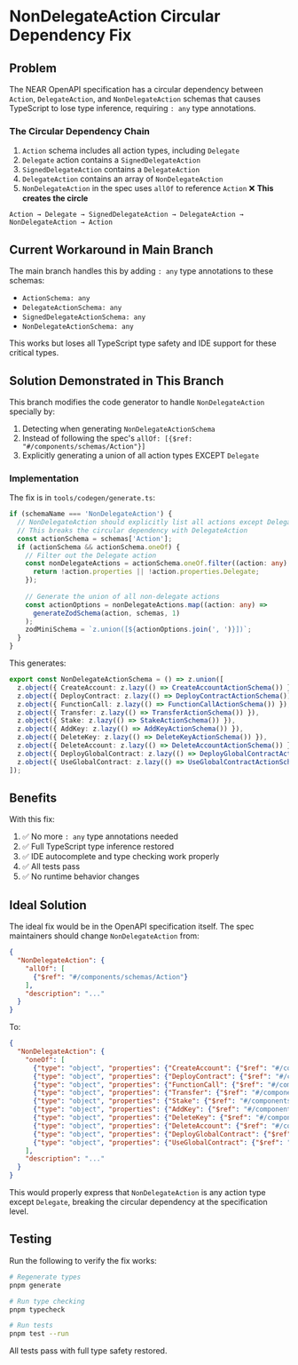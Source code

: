 # NonDelegateAction Circular Dependency Fix

## Problem

The NEAR OpenAPI specification has a circular dependency between `Action`, `DelegateAction`, and `NonDelegateAction` schemas that causes TypeScript to lose type inference, requiring `: any` type annotations.

### The Circular Dependency Chain

1. `Action` schema includes all action types, including `Delegate`
2. `Delegate` action contains a `SignedDelegateAction`  
3. `SignedDelegateAction` contains a `DelegateAction`
4. `DelegateAction` contains an array of `NonDelegateAction`
5. `NonDelegateAction` in the spec uses `allOf` to reference `Action` ❌ **This creates the circle**

```
Action → Delegate → SignedDelegateAction → DelegateAction → NonDelegateAction → Action
```

## Current Workaround in Main Branch

The main branch handles this by adding `: any` type annotations to these schemas:
- `ActionSchema: any`
- `DelegateActionSchema: any`
- `SignedDelegateActionSchema: any`
- `NonDelegateActionSchema: any`

This works but loses all TypeScript type safety and IDE support for these critical types.

## Solution Demonstrated in This Branch

This branch modifies the code generator to handle `NonDelegateAction` specially by:
1. Detecting when generating `NonDelegateActionSchema`
2. Instead of following the spec's `allOf: [{$ref: "#/components/schemas/Action"}]`
3. Explicitly generating a union of all action types EXCEPT `Delegate`

### Implementation

The fix is in `tools/codegen/generate.ts`:

```typescript
if (schemaName === 'NonDelegateAction') {
  // NonDelegateAction should explicitly list all actions except Delegate
  // This breaks the circular dependency with DelegateAction
  const actionSchema = schemas['Action'];
  if (actionSchema && actionSchema.oneOf) {
    // Filter out the Delegate action
    const nonDelegateActions = actionSchema.oneOf.filter((action: any) => {
      return !action.properties || !action.properties.Delegate;
    });
    
    // Generate the union of all non-delegate actions
    const actionOptions = nonDelegateActions.map((action: any) => 
      generateZodSchema(action, schemas, 1)
    );
    zodMiniSchema = `z.union([${actionOptions.join(', ')}])`;
  }
}
```

This generates:
```typescript
export const NonDelegateActionSchema = () => z.union([
  z.object({ CreateAccount: z.lazy(() => CreateAccountActionSchema()) }),
  z.object({ DeployContract: z.lazy(() => DeployContractActionSchema()) }),
  z.object({ FunctionCall: z.lazy(() => FunctionCallActionSchema()) }),
  z.object({ Transfer: z.lazy(() => TransferActionSchema()) }),
  z.object({ Stake: z.lazy(() => StakeActionSchema()) }),
  z.object({ AddKey: z.lazy(() => AddKeyActionSchema()) }),
  z.object({ DeleteKey: z.lazy(() => DeleteKeyActionSchema()) }),
  z.object({ DeleteAccount: z.lazy(() => DeleteAccountActionSchema()) }),
  z.object({ DeployGlobalContract: z.lazy(() => DeployGlobalContractActionSchema()) }),
  z.object({ UseGlobalContract: z.lazy(() => UseGlobalContractActionSchema()) })
]);
```

## Benefits

With this fix:
1. ✅ No more `: any` type annotations needed
2. ✅ Full TypeScript type inference restored
3. ✅ IDE autocomplete and type checking work properly
4. ✅ All tests pass
5. ✅ No runtime behavior changes

## Ideal Solution

The ideal fix would be in the OpenAPI specification itself. The spec maintainers should change `NonDelegateAction` from:

```json
{
  "NonDelegateAction": {
    "allOf": [
      {"$ref": "#/components/schemas/Action"}
    ],
    "description": "..."
  }
}
```

To:

```json
{
  "NonDelegateAction": {
    "oneOf": [
      {"type": "object", "properties": {"CreateAccount": {"$ref": "#/components/schemas/CreateAccountAction"}}, "required": ["CreateAccount"]},
      {"type": "object", "properties": {"DeployContract": {"$ref": "#/components/schemas/DeployContractAction"}}, "required": ["DeployContract"]},
      {"type": "object", "properties": {"FunctionCall": {"$ref": "#/components/schemas/FunctionCallAction"}}, "required": ["FunctionCall"]},
      {"type": "object", "properties": {"Transfer": {"$ref": "#/components/schemas/TransferAction"}}, "required": ["Transfer"]},
      {"type": "object", "properties": {"Stake": {"$ref": "#/components/schemas/StakeAction"}}, "required": ["Stake"]},
      {"type": "object", "properties": {"AddKey": {"$ref": "#/components/schemas/AddKeyAction"}}, "required": ["AddKey"]},
      {"type": "object", "properties": {"DeleteKey": {"$ref": "#/components/schemas/DeleteKeyAction"}}, "required": ["DeleteKey"]},
      {"type": "object", "properties": {"DeleteAccount": {"$ref": "#/components/schemas/DeleteAccountAction"}}, "required": ["DeleteAccount"]},
      {"type": "object", "properties": {"DeployGlobalContract": {"$ref": "#/components/schemas/DeployGlobalContractAction"}}, "required": ["DeployGlobalContract"]},
      {"type": "object", "properties": {"UseGlobalContract": {"$ref": "#/components/schemas/UseGlobalContractAction"}}, "required": ["UseGlobalContract"]}
    ],
    "description": "..."
  }
}
```

This would properly express that `NonDelegateAction` is any action type except `Delegate`, breaking the circular dependency at the specification level.

## Testing

Run the following to verify the fix works:
```bash
# Regenerate types
pnpm generate

# Run type checking
pnpm typecheck

# Run tests
pnpm test --run
```

All tests pass with full type safety restored.
